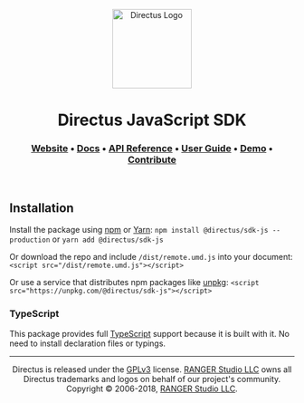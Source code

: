 <p align="center">
  <a href="https://directus.io" target="_blank" rel="noopener noreferrer">
    <img src="https://user-images.githubusercontent.com/522079/43096167-3a1b1118-8e86-11e8-9fb2-7b4e3b1368bc.png" width="140" alt="Directus Logo"/>
  </a>
</p>

<h1 align="center">
  Directus JavaScript SDK
</h1>

<h3 align="center">
  <a href="https://directus.io">Website</a> •
  <a href="https://docs.directus.io/sdk/js.html">Docs</a> •
  <a href="https://docs.directus.io/api/reference.html">API Reference</a> •
  <a href="https://docs.directus.io/app/user-guide.html">User Guide</a> •
  <a href="https://directus.app">Demo</a> •
  <a href="https://docs.directus.io/supporting-directus.html">Contribute</a>
</h3>

<p>&nbsp;</p>

## Installation

Install the package using [npm](https://www.npmjs.com) or [Yarn](https://yarnpkg.com/):
`npm install @directus/sdk-js --production` or `yarn add @directus/sdk-js`

Or download the repo and include `/dist/remote.umd.js` into your document:
`<script src="/dist/remote.umd.js"></script>`

Or use a service that distributes npm packages like [unpkg](https://unpkg.org):
`<script src="https://unpkg.com/@directus/sdk-js"></script>`

### TypeScript

This package provides full [TypeScript](https://www.typescriptlang.org/) support because it is built with it. No need to install declaration files or typings.

---

<p align="center">
  Directus is released under the <a href="http://www.gnu.org/copyleft/gpl.html">GPLv3</a> license. <a href="http://rangerstudio.com">RANGER Studio LLC</a> owns all Directus trademarks and logos on behalf of our project's community. Copyright © 2006-2018, <a href="http://rangerstudio.com">RANGER Studio LLC</a>.
</p>
